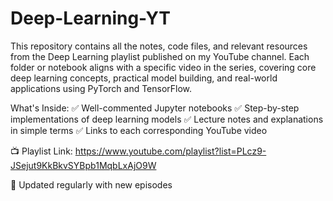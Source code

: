 # Deep-Learning-YT
This repository contains all the notes, code files, and relevant resources from the Deep Learning playlist published on my YouTube channel. Each folder or notebook aligns with a specific video in the series, covering core deep learning concepts, practical model building, and real-world applications using PyTorch and TensorFlow.

What's Inside:
✅ Well-commented Jupyter notebooks
✅ Step-by-step implementations of deep learning models
✅ Lecture notes and explanations in simple terms
✅ Links to each corresponding YouTube video

📺 Playlist Link: https://www.youtube.com/playlist?list=PLcz9-JSejut9KkBkvSYBpb1MqbLxAjO9W

📌 Updated regularly with new episodes

